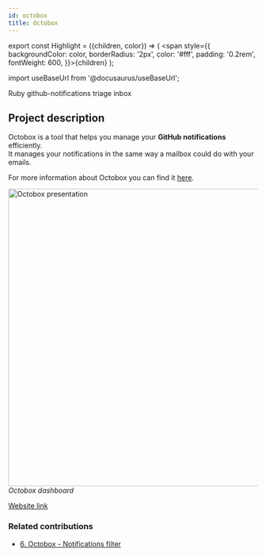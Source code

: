 ```yaml
---
id: octobox
title: Octobox
---
```


export const Highlight = ({children, color}) => ( <span style={{
      backgroundColor: color,
      borderRadius: '2px',
      color: '#fff',
      padding: '0.2rem',
      fontWeight: 600,
    }}>{children}</span> );

import useBaseUrl from '@docusaurus/useBaseUrl';

<div className="marginBottom">
  <span className="badge badge--secondary marginRight">Ruby</span>
  <span className="badge badge--secondary marginRight">github-notifications</span>
  <span className="badge badge--secondary marginRight">triage</span>
  <span className="badge badge--secondary marginRight">inbox</span>
</div>

## Project description

Octobox is a tool that helps you manage your **GitHub notifications** efficiently.   
It manages your notifications in the same way a mailbox could do with your emails.

For more information about Octobox you can find it <a href="https://octobox.io/documentation"><Highlight color="#25c2a0">here</Highlight></a>.

<div className="image-wrapper">
<img
  alt="Octobox presentation"
  src={useBaseUrl('img/octobox/presentation.png')}
  width="600"
/>
<br/>
<em>Octobox dashboard</em>
</div>

<a href="https://octobox.io//"><Highlight color="#25c2a0">Website link</Highlight></a>

### Related contributions

- <a href="/docs/contributions/octobox2597"><Highlight color="#25c2a0">6. Octobox - Notifications filter</Highlight></a>